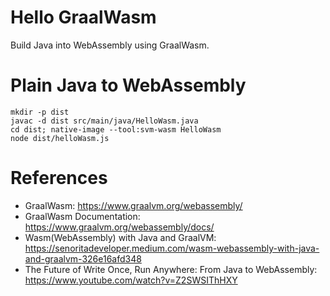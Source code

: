 Hello GraalWasm
=======================

Build Java into WebAssembly using GraalWasm.

# Plain Java to WebAssembly

```shell
mkdir -p dist
javac -d dist src/main/java/HelloWasm.java
cd dist; native-image --tool:svm-wasm HelloWasm
node dist/helloWasm.js
```

# References

* GraalWasm: https://www.graalvm.org/webassembly/
* GraalWasm Documentation: https://www.graalvm.org/webassembly/docs/
* Wasm(WebAssembly) with Java and
  GraalVM: https://senoritadeveloper.medium.com/wasm-webassembly-with-java-and-graalvm-326e16afd348
* The Future of Write Once, Run Anywhere: From Java to WebAssembly: https://www.youtube.com/watch?v=Z2SWSIThHXY